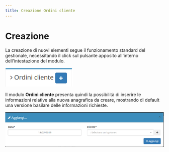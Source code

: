 ```yaml
---
title: Creazione Ordini cliente
---
```


# Creazione

La creazione di nuovi elementi segue il funzionamento standard del gestionale, necessitando il click sul pulsante apposito all'interno dell'intestazione del modulo.

![Creazione ordini cliente](../../../.gitbook/assets/aggiungereordinicliente.PNG)

Il modulo **Ordini cliente** presenta quindi la possibilità di inserire le informazioni relative alla nuova anagrafica da creare, mostrando di default una versione basilare delle informazioni richieste.

![Creazione ordini cliente](../../../.gitbook/assets/aggiuntaordinicliente.PNG)

